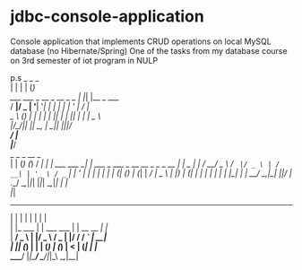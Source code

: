# jdbc-console-application
Console application that implements CRUD operations on local MySQL database 
(no Hibernate/Spring) 
One of the tasks from my database course on 3rd semester of iot program in NULP

p.s
                            _   _     _                         
                            | | | |   (_)                        
 ___  ___  _ __ _ __ _   _  | |_| |__  _ ___                     
/ __|/ _ \| '__| '__| | | | | __| '_ \| / __|                    
\__ \ (_) | |  | |  | |_| | | |_| | | | \__ \                    
|___/\___/|_|  |_|   \__, |  \__|_| |_|_|___/                    
                      __/ |                                      
                     |___/                                       
               _        _                   _        __       _  
              | |      (_)                 (_)      / _|     | | 
  ___ ___   __| | ___   _ ___   _ __   __ _ _ _ __ | |_ _   _| | 
 / __/ _ \ / _` |/ _ \ | / __| | '_ \ / _` | | '_ \|  _| | | | | 
| (_| (_) | (_| |  __/ | \__ \ | |_) | (_| | | | | | | | |_| | | 
 \___\___/ \__,_|\___| |_|___/ | .__/ \__,_|_|_| |_|_|  \__,_|_| 
                               | |                               
                               |_|                               
 _          _             _            _                         
| |        | |           | |          | |                        
| |_ ___   | | ___   ___ | | __   __ _| |_                       
| __/ _ \  | |/ _ \ / _ \| |/ /  / _` | __|                      
| || (_) | | | (_) | (_) |   <  | (_| | |_                       
 \__\___/  |_|\___/ \___/|_|\_\  \__,_|\__|                      
                                                                 
                                                              
                                                                                                                                  
                                                                 
